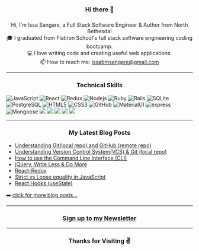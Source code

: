 
<h3 align="center">Hi there 👋 </h3>
<h5 align="center">
</h5>
<p align="center">
  Hi, I'm Issa Sangare, a Full Stack Software Engineer & Author from North Bethesda!
  <br>
  🎓 I graduated from Flatiron School's full stack software engineering coding bootcamp.
  <br>
  💻 I love writing code and creating useful web applications.
  <br>
  📫 How to reach me: <a href="mailto: issabmsangare@gmail.com">issabmsangare@gmail.com</a>
</p>

<hr>
<h3 align="center">Technical Skills</h3>
 
![JavaScript](https://img.shields.io/badge/javascript%20-%23323330.svg?&style=for-the-badge&logo=javascript&logoColor=%23F7DF1E)
![React](https://img.shields.io/badge/react%20-%2320232a.svg?&style=for-the-badge&logo=react&logoColor=%2361DAFB)
![Redux](https://img.shields.io/badge/redux%20-%23593d88.svg?&style=for-the-badge&logo=redux&logoColor=white")
![Nodejs](https://img.shields.io/badge/node.js%20-%2343853D.svg?&style=for-the-badge&logo=node.js&logoColor=white)
![Ruby](https://img.shields.io/badge/ruby-%23CC342D.svg?&style=for-the-badge&logo=ruby&logoColor=white)
![Rails](https://img.shields.io/badge/rails%20-%23CC0000.svg?&style=for-the-badge&logo=ruby-on-rails&logoColor=white)
![SQLite](https://img.shields.io/badge/sqlite-%2307405e.svg?&style=for-the-badge&logo=sqlite&logoColor=white)
![PostgreSQL](https://img.shields.io/badge/postgres-%23316192.svg?&style=for-the-badge&logo=postgresql&logoColor=white)
![HTML5](https://img.shields.io/badge/html5%20-%23E34F26.svg?&style=for-the-badge&logo=html5&logoColor=white)
![CSS3](https://img.shields.io/badge/css3%20-%231572B6.svg?&style=for-the-badge&logo=css3&logoColor=white)
![GitHub](https://img.shields.io/badge/github%20-%23121011.svg?&style=for-the-badge&logo=github&logoColor=white)
![MaterialUI](https://img.shields.io/badge/material%20ui%20-%230081CB.svg?&style=for-the-badge&logo=material-ui&logoColor=white)
![express](http://img.shields.io/badge/express.js%20-%2343853D.svg?&style=for-the-badge&logo=node.js&logoColor=white)
![Mongoose](http://img.shields.io/badge/mongoose%20-%2343853D.svg?&style=for-the-badge&logo=node.js&logoColor=white)
<code><img src="https://img.shields.io/badge/git%20-%23F05033.svg?&style=for-the-badge&logo=git&logoColor=white"/></code>
  <code><img src="https://img.shields.io/badge/mysql-%2300f.svg?&style=for-the-badge&logo=mysql&logoColor=white"/></code>
  <code><img src ="https://img.shields.io/badge/postgres-%23316192.svg?&style=for-the-badge&logo=postgresql&logoColor=white"/></code>
  <code><img src ="https://img.shields.io/badge/sqlite-%2307405e.svg?&style=for-the-badge&logo=sqlite&logoColor=white"/></code>
  <code><img src="https://img.shields.io/badge/heroku%20-%23430098.svg?&style=for-the-badge&logo=heroku&logoColor=white"/></code>
  

<hr>
<h3 align="center">My Latest Blog Posts</h3> 

<!-- BLOG-POST-LIST:START -->
- [Understanding Git(local repo) and GitHub (remote repo)](https://issabmsangare.medium.com/git-local-repo-and-github-remote-repo-eae1c948fbf5)
- [Understanding Version Control System(VCS) & Git (local repo)](https://issabmsangare.medium.com/understanding-version-control-system-vcs-git-local-repo-d1be01808cc1)
- [How to use the Command Line Interface (CLI)](https://issabmsangare.medium.com/how-to-use-the-command-line-interface-cli-9c8b70e568e)
- [jQuery, Write Less & Do More](https://issabmsangare.medium.com/jquery-write-less-do-more-4f3d4a347e37)
- [React-Redux](https://issabmsangare.medium.com/react-redux-d6a88f99adff)
- [Strict vs Loose equality in JavaScript](https://issabmsangare.medium.com/strict-vs-loose-equality-in-javascript-3b9ef876766b)
- [React Hooks (useState)](https://issabmsangare.medium.com/react-hook-usestate-b60199fe5ee4)
<!-- BLOG-POST-LIST:END -->

➡️ [click for more blog posts...](https://issabmsangare.medium.com/)
<br />
<hr>
  
<a href="https://warm-shore-88546.herokuapp.com/"><h3 align="center">Sign up to my Newsletter</h3></a>
  
<hr>
<h3 align="center">Thanks for Visiting ✌</h3> 
